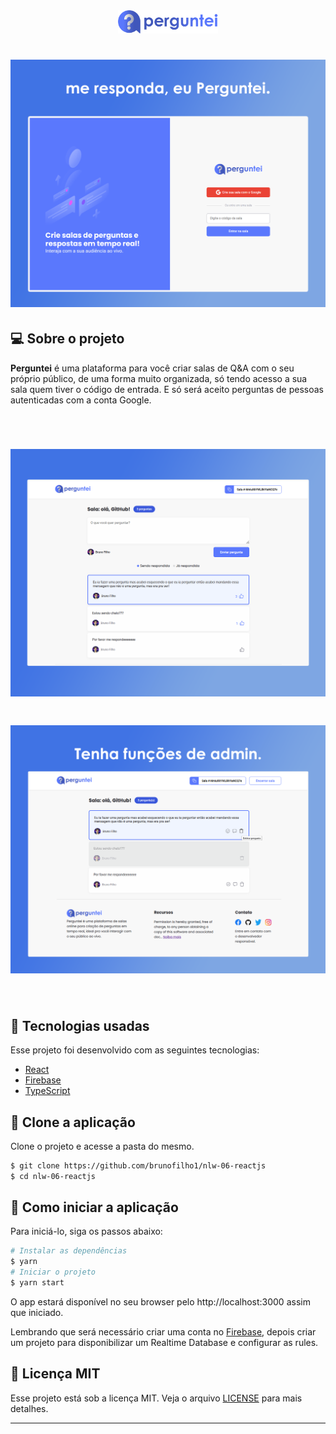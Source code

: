 <div align="center">
  <img alt="Perguntei Logo" width="160px" src="./src/assets/images/perguntei-logo.png" />
</div>

<h1 align="center">
    <img alt="Perguntei" src=".github/perguntei-home.png" />
</h1>


## 💻 Sobre o projeto

<strong>Perguntei</strong> é uma plataforma para você criar salas de Q&A com o seu próprio público, de uma forma muito organizada, só tendo acesso a sua sala quem tiver 
o código de entrada. E só será aceito perguntas de pessoas autenticadas com a conta Google.

<br>

<h1 align="center">
    <img width="900px" alt="Perguntei" src=".github/perguntei-room.png" />
</h1>

<h1 align="center">
    <img width="900px" alt="Perguntei" src=".github/perguntei-admin-room.png" />
</h1>

<br>

## 🧪 Tecnologias usadas

Esse projeto foi desenvolvido com as seguintes tecnologias:

- [React](https://reactjs.org)
- [Firebase](https://firebase.google.com/)
- [TypeScript](https://www.typescriptlang.org/)

## 📎 Clone a aplicação

Clone o projeto e acesse a pasta do mesmo.

```bash
$ git clone https://github.com/brunofilho1/nlw-06-reactjs
$ cd nlw-06-reactjs
```
## 🚀 Como iniciar a aplicação

Para iniciá-lo, siga os passos abaixo:
```bash
# Instalar as dependências
$ yarn
# Iniciar o projeto
$ yarn start
```
O app estará disponível no seu browser pelo http://localhost:3000 assim que iniciado.

Lembrando que será necessário criar uma conta no [Firebase](https://firebase.google.com/), depois criar um projeto para disponibilizar um Realtime Database e configurar as rules.

## 📝 Licença MIT

Esse projeto está sob a licença MIT. Veja o arquivo [LICENSE](LICENSE.md) para mais detalhes.

---
